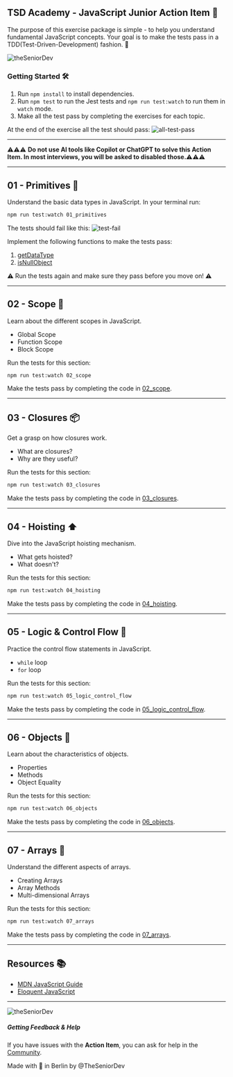## TSD Academy - JavaScript Junior Action Item 🚀

The purpose of this exercise package is simple - to help you understand fundamental JavaScript concepts. Your goal is to
make the tests pass in a TDD(Test-Driven-Development) fashion. 🎯

![theSeniorDev](/docs/mastery_cover.png)

### Getting Started 🛠️

1. Run `npm install` to install dependencies.
2. Run `npm test` to run the Jest tests and `npm run test:watch` to run them in `watch` mode.
3. Make all the test pass by completing the exercises for each topic.

At the end of the exercise all the test should pass:
![all-test-pass](docs/all-tests-pass.png)


---

⚠️⚠️⚠️
**Do not use AI tools like Copilot or ChatGPT to solve this Action Item. In most interviews, you will be asked to
disabled those.**⚠️⚠️⚠️


---

## 01 - Primitives 🎈

Understand the basic data types in JavaScript. In your terminal run:

```bash
npm run test:watch 01_primitives
```

The tests should fail like this:
![test-fail](docs/01_primitives_test_pass.png)

Implement the following functions to make the tests pass:

1. [getDataType](src/01_primitives/01_getDataType.js)
2. [isNullObject](src/01_primitives/02_isNullObject.js)

⚠️ Run the tests again and make sure they pass before you move on! ⚠️

---

## 02 - Scope 🌌

Learn about the different scopes in JavaScript.

- Global Scope
- Function Scope
- Block Scope

Run the tests for this section:

```bash
npm run test:watch 02_scope
```

Make the tests pass by completing the code in [02_scope](src/02_scope).

---

## 03 - Closures 📦

Get a grasp on how closures work.

- What are closures?
- Why are they useful?

Run the tests for this section:

```bash
npm run test:watch 03_closures
```

Make the tests pass by completing the code in [03_closures](src/03_closures).


---

## 04 - Hoisting ⬆️

Dive into the JavaScript hoisting mechanism.

- What gets hoisted?
- What doesn't?

Run the tests for this section:

```bash
npm run test:watch 04_hoisting
```

Make the tests pass by completing the code in [04_hoisting](src/04_hoisting).

---

## 05 - Logic & Control Flow 🔄

Practice the control flow statements in JavaScript.

- `while` loop
- `for` loop

Run the tests for this section:

```bash
npm run test:watch 05_logic_control_flow
```

Make the tests pass by completing the code in [05_logic_control_flow](src/05_logic_control_flow).

---

## 06 - Objects 🏢

Learn about the characteristics of objects.

- Properties
- Methods
- Object Equality

Run the tests for this section:

```bash
npm run test:watch 06_objects
```

Make the tests pass by completing the code in [06_objects](src/06_objects/).

---

## 07 - Arrays 🍇

Understand the different aspects of arrays.

- Creating Arrays
- Array Methods
- Multi-dimensional Arrays

Run the tests for this section:

```bash
npm run test:watch 07_arrays
```

Make the tests pass by completing the code in [07_arrays](src/07_arrays).

---

## Resources 📚

- [MDN JavaScript Guide](https://developer.mozilla.org/en-US/docs/Web/JavaScript/Guide)
- [Eloquent JavaScript](https://eloquentjavascript.net/)

---

![theSeniorDev](/docs/mastery_cover.png)

##### Getting Feedback & Help

If you have issues with the **Action Item**, you can ask for help in
the [Community](https://www.skool.com/devmastery-academy-8041).

Made with 🧡 in Berlin by @TheSeniorDev